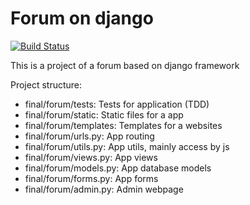 # Forum on django
[![Build Status](https://travis-ci.com/ArturBa/CS50-s-Web-Programming-with-Python-and-JavaScript.svg?branch=web50%2Fprojects%2F2020%2Fx%2Ffinal)](https://travis-ci.com/ArturBa/CS50-s-Web-Programming-with-Python-and-JavaScript)

This is a project of a forum based on django framework


Project structure: 
- final/forum/tests: Tests for application (TDD)
- final/forum/static: Static files for a app
- final/forum/templates: Templates for a websites
- final/forum/urls.py: App routing
- final/forum/utils.py: App utils, mainly access by js
- final/forum/views.py: App views
- final/forum/models.py: App database models
- final/forum/forms.py: App forms
- final/forum/admin.py: Admin webpage 

